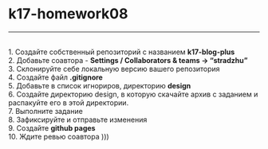 # k17-homework08<br>
<hr><br>
1.  Создайте собственный репозиторий с названием <b>k17-blog-plus</b><br>
2.  Добавьте соaвтора - <b>Settings / Collaborators & teams → “stradzhu”</b><br>
3.  Склонируйте себе локальную версию вашего репозитория<br>
4.  Создайте файл <b>.gitignore</b><br>
5.  Добавьте в список игнориров, директорию <b>design</b><br>
6.  Создайте директорию design, в которую скачайте архив с заданием и распакуйте его в этой директории.<br>
7.  Выполните задание<br>
8.  Зафиксируйте и отправьте изменения<br>
9.  Создайте <b>github pages</b><br>
10. Ждите ревью соавтора )))
